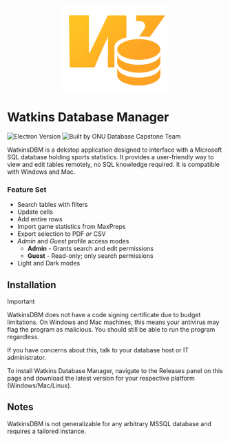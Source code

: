 <p align="center">
    <img src='https://github.com/Glojam/WatkinsDBM/blob/main/resources/icon.png' alt='WatkinsDBM Logo' width="250" height="200"/>
</p>

# Watkins Database Manager
![Electron Version](https://img.shields.io/badge/Electron-3.22.0-blue)
![Built by ONU Database Capstone Team](https://img.shields.io/badge/Built%20by-ONU%20Database%20Capstone%20Team-orange)

WatkinsDBM is a dekstop application designed to interface with a Microsoft SQL database holding sports statistics. It provides a user-friendly way to view and edit tables remotely, no SQL knowledge required. It is compatible with Windows and Mac.

### Feature Set
- Search tables with filters
- Update cells
- Add entire rows
- Import game statistics from MaxPreps
- Export selection to PDF *or* CSV
- *Admin* and *Guest* profile access modes
  - **Admin** - Grants search and edit permissions
  - **Guest** - Read-only; only search permissions
- Light and Dark modes

## Installation
> [!IMPORTANT]
> WatkinsDBM does not have a code signing certificate due to budget limitations.
> On Windows and Mac machines, this means your antivirus may flag the program as malicious. You should still be able to run the program regardless.
> 
> If you have concerns about this, talk to your database host or IT administrator.

To install Watkins Database Manager, navigate to the Releases panel on this page and download the latest version for your respective platform (Windows/Mac/Linux).

## Notes
WatkinsDBM is not generalizable for any arbitrary MSSQL database and requires a tailored instance.
